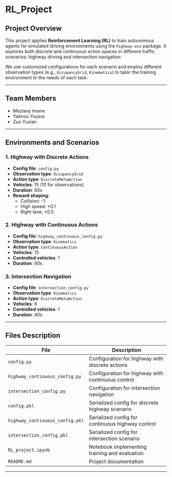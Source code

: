 # RL_Project


## Project Overview

This project applies **Reinforcement Learning (RL)** to train autonomous agents for simulated driving environments using the `highway-env` package. It explores both discrete and continuous action spaces in different traffic scenarios: highway driving and intersection navigation.

We use customized configurations for each scenario and employ different observation types (e.g., `OccupancyGrid`, `Kinematics`) to tailor the training environment to the needs of each task.

---

## Team Members

- Meziany Imane
- Yakhou Yousra
- Zuo Yuxian

---


## Environments and Scenarios

### 1. **Highway with Discrete Actions**

- **Config file**: `config.py`
- **Observation type**: `OccupancyGrid`
- **Action type**: `DiscreteMetaAction`
- **Vehicles**: 15 (10 for observations)
- **Duration**: 60s
- **Reward shaping**:
  - Collision: -1
  - High speed: +0.1
  - Right lane: +0.5

### 2. **Highway with Continuous Actions**

- **Config file**: `highway_continuous_config.py`
- **Observation type**: `Kinematics`
- **Action type**: `ContinuousAction`
- **Vehicles**: 15
- **Controlled vehicles**: 1
- **Duration**: 60s

### 3. **Intersection Navigation**

- **Config file**: `intersection_config.py`
- **Observation type**: `Kinematics`
- **Action type**: `DiscreteMetaAction`
- **Vehicles**: 6
- **Controlled vehicles**: 1
- **Duration**: 40s

---

## Files Description

| File                              | Description                                       |
| --------------------------------- | ------------------------------------------------- |
| `config.py`                     | Configuration for highway with discrete actions   |
| `highway_continuous_config.py`  | Configuration for highway with continuous control |
| `intersection_config.py`        | Configuration for intersection navigation         |
| `config.pkl`                    | Serialized config for discrete highway scenario   |
| `highway_continuous_config.pkl` | Serialized config for continuous highway control  |
| `intersection_config.pkl`       | Serialized config for intersection scenario       |
| `RL_project.ipynb`              | Notebook implementing training and evaluation     |
| `README.md`                     | Project documentation                             |

---
